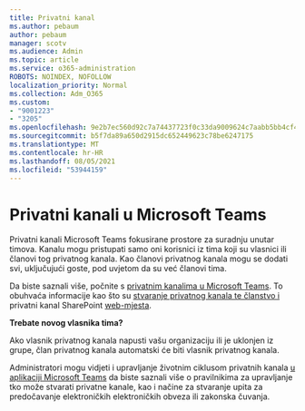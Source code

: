 ```yaml
---
title: Privatni kanal
ms.author: pebaum
author: pebaum
manager: scotv
ms.audience: Admin
ms.topic: article
ms.service: o365-administration
ROBOTS: NOINDEX, NOFOLLOW
localization_priority: Normal
ms.collection: Adm_O365
ms.custom:
- "9001223"
- "3205"
ms.openlocfilehash: 9e2b7ec560d92c7a74437723f0c33da9009624c7aabb5bb4cf4b3906d916051a
ms.sourcegitcommit: b5f7da89a650d2915dc652449623c78be6247175
ms.translationtype: MT
ms.contentlocale: hr-HR
ms.lasthandoff: 08/05/2021
ms.locfileid: "53944159"
---
```

# <a name="private-channels-in-microsoft-teams"></a>Privatni kanali u Microsoft Teams

Privatni kanali Microsoft Teams fokusirane prostore za suradnju unutar timova. Kanalu mogu pristupati samo oni korisnici iz tima koji su vlasnici ili članovi tog privatnog kanala. Kao članovi privatnog kanala mogu se dodati svi, uključujući goste, pod uvjetom da su već članovi tima.

Da biste saznali više, počnite s [privatnim kanalima u Microsoft Teams](https://docs.microsoft.com/MicrosoftTeams/private-channels). To obuhvaća informacije kao što su [stvaranje privatnog kanala te članstvo i](https://docs.microsoft.com/MicrosoftTeams/private-channels#private-channel-creation-and-membership) privatni kanal SharePoint [web-mjesta](https://docs.microsoft.com/MicrosoftTeams/private-channels#private-channel-sharepoint-sites).

**Trebate novog vlasnika tima?**

Ako vlasnik privatnog kanala napusti vašu organizaciju ili je uklonjen iz grupe, član privatnog kanala automatski će biti vlasnik privatnog kanala.

Administratori mogu vidjeti i upravljanje životnim ciklusom privatnih kanala [u aplikaciji Microsoft Teams](https://docs.microsoft.com/MicrosoftTeams/private-channels-life-cycle-management) da biste saznali više o pravilnikima za upravljanje tko može stvarati privatne kanale, kao i načine za stvaranje upita za predočavanje elektroničkih elektroničkih obveza ili zakonska čuvanja.
